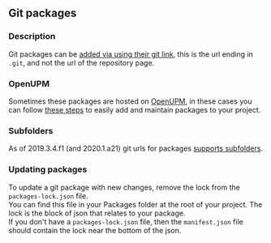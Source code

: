 ## Git packages
### Description
Git packages can be [added via using their git link](https://docs.unity3d.com/Manual/upm-git.html), this is the url ending in `.git`, and not the url of the repository page.  

### OpenUPM
Sometimes these packages are hosted on [OpenUPM](https://openupm.com), in these cases you can follow [these steps](Open%20UPM%20Packages.md) to easily add and maintain packages to your project.

### Subfolders
As of 2019.3.4.f1 (and 2020.1.a21) git urls for packages [supports subfolders](Git%20Subfolders.md).

### Updating packages
To update a git package with new changes, remove the lock from the `packages-lock.json` file.  
You can find this file in your Packages folder at the root of your project. The lock is the block of json that relates to your package.  
If you don't have a `packages-lock.json` file, then the `manifest.json` file should contain the lock near the bottom of the json.